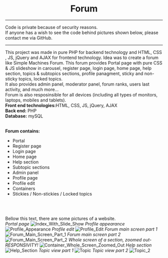 <center><h1>Forum</h1></center>
<hr>
Code is private because of security reasons. <br>
If anyone has a wish to see the code behind pictures shown below, please contact me via GitHub.
<hr> 
This project was made in pure PHP for backend technology and HTML, CSS , JS, jQuery and AJAX for frontend technology. Idea was to create a forum like Simple Machines Forum. This forum provides Portal page with pure CSS & JS slideshow in carousel, register page, login page, home page, help section, topics & subtopics sections, profile panagment, sticky and non-sticky topics, locked topics.<br>
It also provides admin panel, moderator panel, forum ranks, users last activity, and much more...<br>
Forum is also resposinsible for all devices (including all types of monitors, laptops, mobiles and tablets).<br>
<b>Front end technologies:</b>HTML, CSS, JS, jQuery, AJAX<br>
<b>Back end:</b> PHP<br>
<b>Database:</b> mySQL<br><br>

<b>Forum contains:</b><br>
<ul>
  <li>Portal</li>
  <li>Register page</li>
  <li>Login page</li>
  <li>Home page</li>
  <li>Help section</li>
  <li>Subtopic sections</li>
  <li>Admin panel</li>
  <li>Profile page</li>
  <li>Profile edit</li>
  <li>Containers</li>
  <li>Stickies / Non-stickies / Locked topics</li>
</ul>
<br>
<br>

Bellow this text, there are some pictures of a website.<br>
*Portal page*
![Index_With_Slide_Show](https://user-images.githubusercontent.com/35956934/77958117-db885680-72d4-11ea-9e85-b7549ded04d1.png)
*Profile appearance*
![Profile_Appearance](https://user-images.githubusercontent.com/35956934/77958182-f064ea00-72d4-11ea-8881-77d5cc3c1f89.png)
*Profile edit*
![Profile_Edit](https://user-images.githubusercontent.com/35956934/77958186-f2c74400-72d4-11ea-96f9-3af3a53922dc.png)
*Forum main screen part 1*
![Forum_Main_Screen_Part_1](https://user-images.githubusercontent.com/35956934/77958831-f27b7880-72d5-11ea-9de8-2968ee3770c1.png)
*Forum main screen part 2*
![Forum_Main_Screen_Part_2](https://user-images.githubusercontent.com/35956934/77958835-f4ddd280-72d5-11ea-9c89-30949fa6e9f3.png)
*Whole screen of a section, zoomed out- RESPONSIVITY!*
![Container_Whole_Screen_Zoomed_Out](https://user-images.githubusercontent.com/35956934/77958228-01156000-72d5-11ea-876e-0c1289718656.png)
*Help section*
![Help_Section](https://user-images.githubusercontent.com/35956934/77958841-f7402c80-72d5-11ea-81e8-6447c915543a.png)
*Topic view part 1*
![Topic](https://user-images.githubusercontent.com/35956934/77958860-fd360d80-72d5-11ea-895c-49e87a0e16bb.png)
*Topic view part 2*
![Topic_2](https://user-images.githubusercontent.com/35956934/77958875-032bee80-72d6-11ea-9e32-e5669184ed2b.png)


